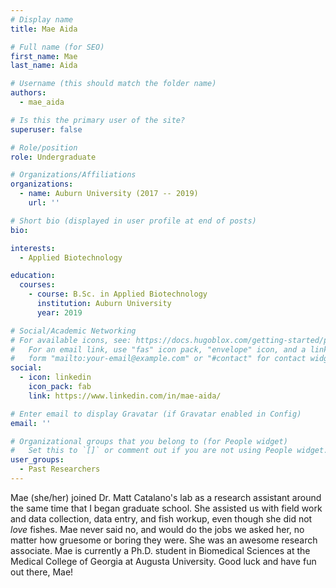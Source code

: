 ```yaml
---
# Display name
title: Mae Aida

# Full name (for SEO)
first_name: Mae
last_name: Aida

# Username (this should match the folder name)
authors:
  - mae_aida

# Is this the primary user of the site?
superuser: false

# Role/position
role: Undergraduate

# Organizations/Affiliations
organizations:
  - name: Auburn University (2017 -- 2019)
    url: ''

# Short bio (displayed in user profile at end of posts)
bio: 

interests:
  - Applied Biotechnology

education:
  courses:
    - course: B.Sc. in Applied Biotechnology
      institution: Auburn University
      year: 2019

# Social/Academic Networking
# For available icons, see: https://docs.hugoblox.com/getting-started/page-builder/#icons
#   For an email link, use "fas" icon pack, "envelope" icon, and a link in the
#   form "mailto:your-email@example.com" or "#contact" for contact widget.
social:
  - icon: linkedin
    icon_pack: fab
    link: https://www.linkedin.com/in/mae-aida/

# Enter email to display Gravatar (if Gravatar enabled in Config)
email: ''

# Organizational groups that you belong to (for People widget)
#   Set this to `[]` or comment out if you are not using People widget.
user_groups:
  - Past Researchers
---
```


Mae (she/her) joined Dr. Matt Catalano's lab as a research assistant around the same time that I began graduate school. She assisted us with field work and data collection, data entry, and fish workup, even though she did not *love* fishes. Mae never said no, and would do the jobs we asked her, no matter how gruesome or boring they were. She was an awesome research associate. Mae is currently a Ph.D. student in Biomedical Sciences at the Medical College of Georgia at Augusta University. Good luck and have fun out there, Mae!
